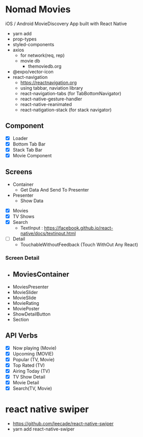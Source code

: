 # Nomad Movies

iOS / Android MovieDiscovery App built with React Native
- yarn add 
- prop-types 
- styled-components 
- axios
  - for network(req, rep)
  - movie db
    - themoviedb.org
- @expo/vector-icon 
- react-navigation
  - https://reactnavigation.org
  - using tabbar, naviation library
  - react-navigation-tabs (for TabBottomNavigator)
  - react-native-gesture-handler
  - react-native-reanimated
  - react-natigation-stack (for stack navigator)

## Component
- [X] Loader
- [X] Bottom Tab Bar
- [X] Stack Tab Bar
- [X] Movie Component

## Screens
- Container
  - Get Data And Send To Presenter
- Presenter
  - Show Data
- [X] Movies
- [X] TV Shows
- [X] Search
  - TextInput : https://facebook.github.io/react-native/docs/textinput.html
- [ ] Detail
  - TouchableWithoutFeedback (Touch WithOut Any React)

### Screen Detail
- MoviesContainer
  - 
- MoviesPresenter
- MovieSlider
- MovieSlide
- MovieRating
- MoviePoster
- ShowDetailButton
- Section

## API Verbs
 - [X] Now playing (Movie)
 - [X] Upcoming (MOVIE)
 - [X] Popular (TV, Movie)
 - [X] Top Rated (TV)
 - [X] Airing Today (TV)
 - [X] TV Show Detail
 - [X] Movie Detail
 - [X] Search(TV, Movie)

 # react native swiper
 - https://github.com/leecade/react-native-swiper
 - yarn add react-native-swiper